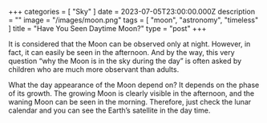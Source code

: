 +++
categories = [ "Sky" ]
date = 2023-07-05T23:00:00.000Z
description = ""
image = "/images/moon.png"
tags = [ "moon", "astronomy", "timeless" ]
title = "Have You Seen Daytime Moon?"
type = "post"
+++

It is considered that the Moon can be observed only at night. However, in fact, it can easily be seen in the afternoon. And by the way, this very question “why the Moon is in the sky during the day” is often asked by children who are much more observant than adults.

What the day appearance of the Moon depend on? It depends on the phase of its growth. The growing Moon is clearly visible in the afternoon, and the waning Moon can be seen in the morning. Therefore, just check the lunar calendar and you can see the Earth’s satellite in the day time. 
